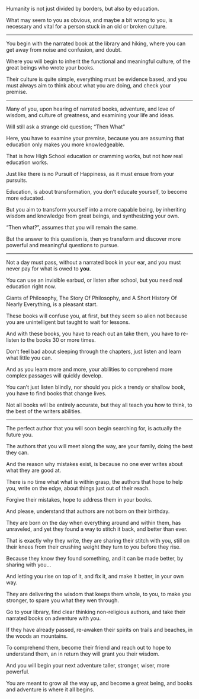 Humanity is not just divided by borders,
but also by education.

What may seem to you as obvious, and maybe a bit wrong to you,
is necessary and vital for a person stuck in an old or broken culture.

---

You begin with the narrated book at the library and hiking,
where you can get away from noise and confusion, and doubt.

Where you will begin to inherit the functional and meaningful culture,
of the great beings who wrote your books.

Their culture is quite simple, everything must be evidence based,
and you must always aim to think about what you are doing, and check your premise.

---

Many of you, upon hearing of narrated books, adventure, and love of wisdom,
and culture of greatness, and examining your life and ideas.

Will still ask a strange old question;
“Then What”

Here, you have to examine your premise,
because you are assuming that education only makes you more knowledgeable.

That is how High School education or cramming works,
but not how real education works.

Just like there is no Pursuit of Happiness,
as it must ensue from your pursuits.

Education, is about transformation, you don’t educate yourself,
to become more educated.

But you aim to transform yourself into a more capable being,
by inheriting wisdom and knowledge from great beings, and synthesizing your own.

“Then what?”,
assumes that you will remain the same.

But the answer to this question is,
then yo transform and discover more powerful and meaningful questions to pursue.

---

Not a day must pass, without a narrated book in your ear,
and you must never pay for what is owed to __you__.

You can use an invisible earbud, or listen after school,
but you need real education right now.

Giants of Philosophy, The Story Of Philosophy,
and A Short History Of Nearly Everything, is a pleasant start.

These books will confuse you, at first,
but they seem so alien not because you are unintelligent but taught to wait for lessons.

And with these books, you have to reach out an take them,
you have to re-listen to the books 30 or more times.

Don’t feel bad about sleeping through the chapters,
just listen and learn what little you can.

And as you learn more and more,
your abilities to comprehend more complex passages will quickly develop.

You can’t just listen blindly, nor should you pick a trendy or shallow book,
you have to find books that change lives.

Not all books will be entirely accurate,
but they all teach you how to think, to the best of the writers abilities.

---

The perfect author that you will soon begin searching for,
is actually the future you.

The authors that you will meet along the way,
are your family, doing the best they can.

And the reason why mistakes exist,
is because no one ever writes about what they are good at.

There is no time what what is within grasp,
the authors that hope to help you, write on the edge, about things just out of their reach.

Forgive their mistakes,
hope to address them in your books.

And please,
understand that authors are not born on their birthday.

They are born on the day when everything around and within them,
has unraveled, and yet they found a way to stitch it back, and better than ever.

That is exactly why they write, they are sharing their stitch with you,
still on their knees from their crushing weight they turn to you before they rise.

Because they know they found something,
and it can be made better, by sharing with you…

And letting you rise on top of it,
and fix it, and make it better, in your own way.

They are delivering the wisdom that keeps them whole,
to you, to make you stronger, to spare you what they wen through.

Go to your library, find clear thinking non-religious authors,
and take their narrated books on adventure with you.

If they have already passed, re-awaken their spirits on trails and beaches,
in the woods an mountains.

To comprehend them, become their friend and reach out to hope to understand them,
an in return they will grant you their wisdom.

And you will begin your next adventure taller,
stronger, wiser, more powerful.

You are meant to grow all the way up, and become a great being,
and books and adventure is where it all begins.
